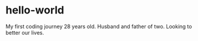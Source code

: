 # hello-world
My first coding journey
28 years old. Husband and father of two. Looking to better our lives.
